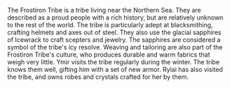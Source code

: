 The Frostiron Tribe is a tribe living near the Northern Sea. They are described as a proud people with a rich history, but are relatively unknown to the rest of the world.
The tribe is particularly adept at blacksmithing, crafting helmets and axes out of steel. They also use the glacial sapphires of Icewrack to craft scepters and jewelry. The sapphires are considered a symbol of the tribe's icy resolve.
Weaving and tailoring are also part of the Frostiron Tribe's culture, who produces durable and warm fabrics that weigh very little.
Ymir visits the tribe regularly during the winter. The tribe knows them well, gifting him with a set of new armor. Rylai has also visited the tribe, and owns robes and crystals crafted for her by them.
